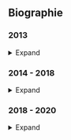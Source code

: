 ## Biographie

### 2013
<details>
<summary>Expand</summary>

- started learing Java for minecraft plugins

</details>

### 2014 - 2018
<details>
<summary>Expand</summary>

- improved my skills in java (networking, packet manipulation)
- started learning javascript for webbackend

</details>

### 2018 - 2020
<details>
<summary>Expand</summary>

- started to learn programming with nodejs, also started learning typescript for type definition

</details>
